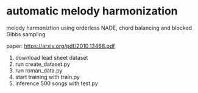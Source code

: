 # automatic melody harmonization
melody harmoniztion using orderless NADE, chord balancing and blocked Gibbs sampling

paper: https://arxiv.org/pdf/2010.13468.pdf

1. download lead sheet dataset
2. run create_dataset.py
3. run roman_data.py
4. start training with train.py
5. inference 500 songs with test.py
